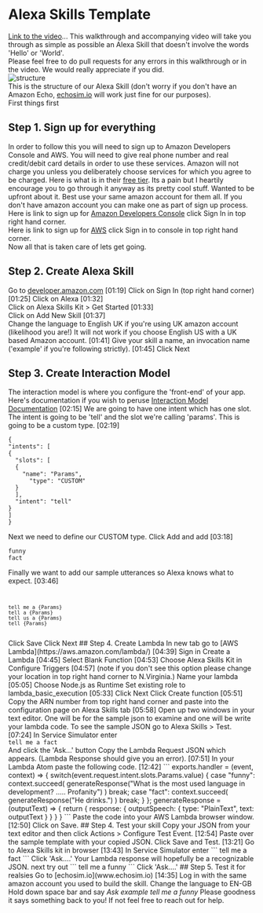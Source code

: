 
# Alexa Skills Template
[Link to the video](https://drive.google.com/drive/folders/0B5189b8eE2iOUjFpRWY3cmJKcXc)...
This walkthrough and accompanying video will take you through as simple as possible an Alexa Skill that doesn't involve the words 'Hello' or 'World'.      
Please feel free to do pull requests for any errors in this walkthrough or in the video. We would really appreciate if you did.      
![structure](https://github.com.com/vishpatel7/alexa-lambda-template/master/img/structure-diagram.png)       
This is the structure of our Alexa Skill (don't worry if you don't have an Amazon Echo, [echosim.io](www.echosim.io) will work just fine for our purposes).      
First things first    
## Step 1. Sign up for everything     
In order to follow this you will need to sign up to Amazon Developers Console and AWS. You will need to give real phone number and real credit/debit card details in order to use these services. Amazon will not charge you unless you deliberately choose services for which you agree to be charged. Here is what is in their [free tier](https://aws.amazon.com/free/). Its a pain but I heartily encourage you to go through it anyway as its pretty cool stuff. Wanted to be upfront about it. Best use your same amazon account for them all. If you don't have amazon account you can make one as part of sign up process.      
Here is link to sign up for [Amazon Developers Console](https://developer.amazon.com/) click Sign In in top right hand corner.    
Here is link to sign up for [AWS](https://aws.amazon.com/console/) click Sign in to console in top right hand corner.     
Now all that is taken care of lets get going.    
## Step 2. Create Alexa Skill      
Go to [developer.amazon.com](www.developer.amazon.com) [01:19]
Click on Sign In (top right hand corner) [01:25]
Click on Alexa [01:32]     
Click on Alexa Skills Kit > Get Started [01:33]     
Click on Add New Skill [01:37]     
Change the language to English UK if you're using UK amazon account (likelihood you are!) It will not work if you choose English US with a UK based Amazon account. [01:41]
Give your skill a name, an invocation name ('example' if you're following strictly). [01:45]
Click Next
## Step 3. Create Interaction Model    
The  interaction model is where you configure the 'front-end' of your app. Here's documentation if you wish to peruse [Interaction Model Documentation](https://developer.amazon.com/public/solutions/alexa/alexa-skills-kit/docs/alexa-skills-kit-interaction-model-reference) [02:15]
  We are going to have one intent which has one slot. The intent is going to be 'tell' and the slot we're calling 'params'. This is going to be a custom type. [02:19]
  ```
{      
  "intents": [      
  {      
    "slots": [      
    {      
      "name": "Params",      
        "type": "CUSTOM"      
    }      
    ],      
    "intent": "tell"      
  }      
  ]      
}      
```
Next we need to define our CUSTOM type. Click Add and add  [03:18]   
```
funny      
fact      
```
Finally we want to add our sample utterances so Alexa knows what to expect. [03:46]
<code>    
```
tell me a {Params}      
tell a {Params}      
tell us a {Params}      
tell {Params}      
```
</code>    
Click Save
Click Next
## Step 4. Create Lambda      
In new tab go to  
[AWS Lambda](https://aws.amazon.com/lambda/) [04:39]
Sign in        
Create a Lambda [04:45]
Select Blank Function [04:53]
Choose Alexa Skills Kit in Configure Triggers [04:57]  
(note if you don't see this option please change your location in top right hand corner to N.Virginia.)
Name your lambda [05:05]
Choose Node.js as Runtime
Set existing role to lambda_basic_execution [05:33]
Click Next
Click Create function [05:51]
Copy the ARN number from top right hand corner and paste into the configuration page on Alexa Skills tab [05:58]
Open up two windows in your text editor. One will be for the sample json to examine and one will be write your lambda code.  
To see the sample JSON go to Alexa Skills > Test. [07:24]  In Service Simulator enter
<code>
tell me a fact
</code>
And click the 'Ask...' button
Copy the Lambda Request JSON which appears. (Lambda Response should give you an error). [07:51]
In your Lambda Atom paste the following code. [12:42]    
```
exports.handler = (event, context) => {    
  switch(event.request.intent.slots.Params.value) {    
    case "funny":    
      context.succeed(    
          generateResponse("What is the most used language in development? ..... Profanity")    
          )    
        break;    
    case "fact":    
      context.succeed(    
          generateResponse("He drinks.")    
          )    
        break;    
  }    
};    
generateResponse = (outputText) => {    
  return {    
response: {    
outputSpeech: {    
type: "PlainText",    
        text: outputText    
              }    
          }    
  }    
}    
```
Paste the code into your AWS Lambda browser window. [12:50]
Click on Save.  
## Step 4. Test your skill    
Copy your JSON from your text editor and then click Actions > Configure Test Event. [12:54]
Paste over the sample template with your copied JSON.    
Click Save and Test. [13:21]     
Go to Alexa Skills kit in browser [13:43]
In Service Simulator enter     
```    
tell me a fact    
```    
Click 'Ask....'    
Your Lambda response will hopefully be a recognizable JSON.    
next try out     
```    
tell me a funny    
```    
Click 'Ask....'    
## Step 5. Test it for realsies    
Go to [echosim.io](www.echosim.io) [14:35]
  Log in with the same amazon account you used to build the skill.    
  Change the language to EN-GB      
  Hold down space bar and say    
  <i>Ask example tell me a funny</i>    
  Please goodness it says something back to you! If not feel free to reach out for help.   
